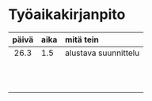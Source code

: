 # Työaikakirjanpito

| päivä | aika | mitä tein            |
|:-----:|:-----|:---------------------|
| 26.3  | 1.5  | alustava suunnittelu |
|       |      |                      |
|       |      |                      |
|       |      |                      |
|       |      |                      |
|       |      |                      |
|       |      |                      |
|       |      |                      |
|       |      |                      |
|       |      |                      |
|       |      |                      |
|       |      |                      | 